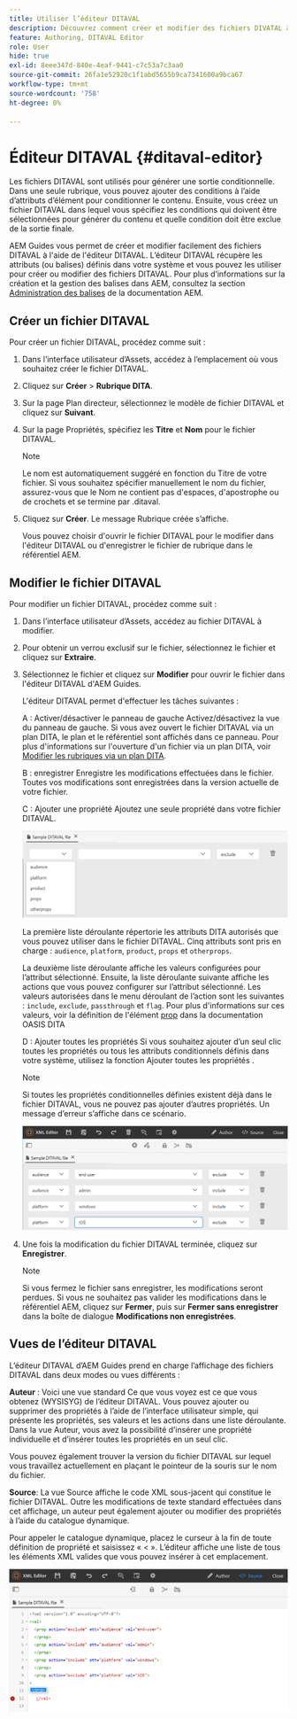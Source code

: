 ```yaml
---
title: Utiliser l’éditeur DITAVAL
description: Découvrez comment créer et modifier des fichiers DIVATAL à l’aide de l’éditeur DIVATAL dans AEM Guides. Savoir comment l'éditeur DITAVAL prend en charge les fichiers DITAVAL dans les vues auteur et source.
feature: Authoring, DITAVAL Editor
role: User
hide: true
exl-id: 8eee347d-840e-4eaf-9441-c7c53a7c3aa0
source-git-commit: 26fa1e52920c1f1abd5655b9ca7341600a9bca67
workflow-type: tm+mt
source-wordcount: '758'
ht-degree: 0%

---
```


# Éditeur DITAVAL {#ditaval-editor}

Les fichiers DITAVAL sont utilisés pour générer une sortie conditionnelle. Dans une seule rubrique, vous pouvez ajouter des conditions à l’aide d’attributs d’élément pour conditionner le contenu. Ensuite, vous créez un fichier DITAVAL dans lequel vous spécifiez les conditions qui doivent être sélectionnées pour générer du contenu et quelle condition doit être exclue de la sortie finale.

AEM Guides vous permet de créer et modifier facilement des fichiers DITAVAL à l&#39;aide de l&#39;éditeur DITAVAL. L’éditeur DITAVAL récupère les attributs \(ou balises\) définis dans votre système et vous pouvez les utiliser pour créer ou modifier des fichiers DITAVAL. Pour plus d’informations sur la création et la gestion des balises dans AEM, consultez la section [Administration des balises](https://experienceleague.adobe.com/docs/experience-manager-cloud-service/sites/authoring/features/tags.html?lang=en) de la documentation AEM.

## Créer un fichier DITAVAL

Pour créer un fichier DITAVAL, procédez comme suit :

1. Dans l’interface utilisateur d’Assets, accédez à l’emplacement où vous souhaitez créer le fichier DITAVAL.

1. Cliquez sur **Créer** \> **Rubrique DITA**.

1. Sur la page Plan directeur, sélectionnez le modèle de fichier DITAVAL et cliquez sur **Suivant**.

1. Sur la page Propriétés, spécifiez les **Titre** et **Nom** pour le fichier DITAVAL.

   >[!NOTE]
   >
   > Le nom est automatiquement suggéré en fonction du Titre de votre fichier. Si vous souhaitez spécifier manuellement le nom du fichier, assurez-vous que le Nom ne contient pas d&#39;espaces, d&#39;apostrophe ou de crochets et se termine par .ditaval.

1. Cliquez sur **Créer**. Le message Rubrique créée s’affiche.

   Vous pouvez choisir d&#39;ouvrir le fichier DITAVAL pour le modifier dans l&#39;éditeur DITAVAL ou d&#39;enregistrer le fichier de rubrique dans le référentiel AEM.


## Modifier le fichier DITAVAL

Pour modifier un fichier DITAVAL, procédez comme suit :

1. Dans l’interface utilisateur d’Assets, accédez au fichier DITAVAL à modifier.

1. Pour obtenir un verrou exclusif sur le fichier, sélectionnez le fichier et cliquez sur **Extraire**.

1. Sélectionnez le fichier et cliquez sur **Modifier** pour ouvrir le fichier dans l&#39;éditeur DITAVAL d&#39;AEM Guides.

   L&#39;éditeur DITAVAL permet d&#39;effectuer les tâches suivantes :

   A : Activer/désactiver le panneau de gauche
Activez/désactivez la vue du panneau de gauche. Si vous avez ouvert le fichier DITAVAL via un plan DITA, le plan et le référentiel sont affichés dans ce panneau. Pour plus d&#39;informations sur l&#39;ouverture d&#39;un fichier via un plan DITA, voir [Modifier les rubriques via un plan DITA](map-editor-advanced-map-editor.md#id17ACJ0F0FHS).

   B : enregistrer
Enregistre les modifications effectuées dans le fichier. Toutes vos modifications sont enregistrées dans la version actuelle de votre fichier.

   C : Ajouter une propriété
Ajoutez une seule propriété dans votre fichier DITAVAL.

   ![](images/ditaval-editor-props.png)

   La première liste déroulante répertorie les attributs DITA autorisés que vous pouvez utiliser dans le fichier DITAVAL. Cinq attributs sont pris en charge : `audience`, `platform`, `product`, `props` et `otherprops`.

   La deuxième liste déroulante affiche les valeurs configurées pour l’attribut sélectionné. Ensuite, la liste déroulante suivante affiche les actions que vous pouvez configurer sur l’attribut sélectionné. Les valeurs autorisées dans le menu déroulant de l’action sont les suivantes : `include`, `exclude`, `passthrough` et `flag`. Pour plus d&#39;informations sur ces valeurs, voir la définition de l&#39;élément [prop](http://docs.oasis-open.org/dita/dita/v1.3/errata01/os/complete/part3-all-inclusive/langRef/ditaval/ditaval-prop.html#ditaval-prop) dans la documentation OASIS DITA

   D : Ajouter toutes les propriétés
Si vous souhaitez ajouter d’un seul clic toutes les propriétés ou tous les attributs conditionnels définis dans votre système, utilisez la fonction Ajouter toutes les propriétés .

   >[!NOTE]
   >
   > Si toutes les propriétés conditionnelles définies existent déjà dans le fichier DITAVAL, vous ne pouvez pas ajouter d’autres propriétés. Un message d’erreur s’affiche dans ce scénario.

   ![](images/ditaval-all-props.png)

1. Une fois la modification du fichier DITAVAL terminée, cliquez sur **Enregistrer**.

   >[!NOTE]
   >
   > Si vous fermez le fichier sans enregistrer, les modifications seront perdues. Si vous ne souhaitez pas valider les modifications dans le référentiel AEM, cliquez sur **Fermer**, puis sur **Fermer sans enregistrer** dans la boîte de dialogue **Modifications non enregistrées**.


## Vues de l’éditeur DITAVAL

L’éditeur DITAVAL d’AEM Guides prend en charge l’affichage des fichiers DITAVAL dans deux modes ou vues différents :

**Auteur** :   Voici une vue standard Ce que vous voyez est ce que vous obtenez \(WYSISYG\) de l’éditeur DITAVAL. Vous pouvez ajouter ou supprimer des propriétés à l’aide de l’interface utilisateur simple, qui présente les propriétés, ses valeurs et les actions dans une liste déroulante. Dans la vue Auteur, vous avez la possibilité d’insérer une propriété individuelle et d’insérer toutes les propriétés en un seul clic.

Vous pouvez également trouver la version du fichier DITAVAL sur lequel vous travaillez actuellement en plaçant le pointeur de la souris sur le nom du fichier.

**Source**:   La vue Source affiche le code XML sous-jacent qui constitue le fichier DITAVAL. Outre les modifications de texte standard effectuées dans cet affichage, un auteur peut également ajouter ou modifier des propriétés à l’aide du catalogue dynamique.

Pour appeler le catalogue dynamique, placez le curseur à la fin de toute définition de propriété et saisissez « &lt; ». L’éditeur affiche une liste de tous les éléments XML valides que vous pouvez insérer à cet emplacement.

![](images/ditaval-source-view.png)
